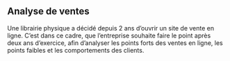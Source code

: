 ## Analyse de ventes
Une librairie physique a décidé depuis 2 ans d’ouvrir un site de vente en ligne. C’est dans ce cadre, que l’entreprise souhaite faire le point après deux ans d’exercice, afin d’analyser les points forts des ventes en ligne, les points faibles et les comportements des clients.
